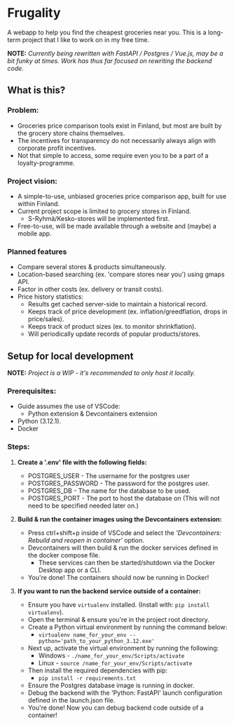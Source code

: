 # Frugality

A webapp to help you find the cheapest groceries near you.
This is a long-term project that I like to work on in my free time.

**NOTE:** *Currently being rewritten with FastAPI / Postgres / Vue.js, may be a bit funky at times. Work has thus far focused on rewriting the backend code.*

## What is this?
### Problem:
- Groceries price comparison tools exist in Finland, but most are built by the grocery store chains themselves.
- The incentives for transparency do not necessarily always align with corporate profit incentives.
- Not that simple to access, some require even you to be a part of a loyalty-programme.

### Project vision:
- A simple-to-use, unbiased groceries price comparison app, built for use within Finland.
- Current project scope is limited to grocery stores in Finland.
    - S-Ryhmä/Kesko-stores will be implemented first.
- Free-to-use, will be made available through a website and (maybe) a mobile app.

### Planned features
- Compare several stores & products simultaneously.
- Location-based searching (ex. 'compare stores near you') using gmaps API.
- Factor in other costs (ex. delivery or transit costs).
- Price history statistics:
    - Results get cached server-side to maintain a historical record.
    - Keeps track of price development (ex. inflation/greedflation, drops in price/sales).
    - Keeps track of product sizes (ex. to monitor shrinkflation).
    - Will periodically update records of popular products/stores.

## Setup for local development
**NOTE:** *Project is a WIP - it's recommended to only host it locally.*

### Prerequisites:
- Guide assumes the use of VSCode:
    - Python extension & Devcontainers extension
- Python (3.12.1).
- Docker

### Steps:
1. **Create a '.env' file with the following fields:**
    - POSTGRES_USER - The username for the postgres user
    - POSTGRES_PASSWORD - The password for the postgres user.
    - POSTGRES_DB - The name for the database to be used.
    - POSTGRES_PORT - The port to host the database on (This will not need to be specified needed later on.)

2. **Build & run the container images using the Devcontainers extension:**
    - Press ctrl+shift+p inside of VSCode and select the *'Devcontainers: Rebuild and reopen in container'* option.
    - Devcontainers will then build & run the docker services defined in the docker compose file.
        - These services can then be started/shutdown via the Docker Desktop app or a CLI.
    - You're done! The containers should now be running in Docker!

3. **If you want to run the backend service outside of a container:**
    - Ensure you have `virtualenv` installed. (Install with: `pip install virtualenv`).
    - Open the terminal & ensure you're in the project root directory.
    - Create a Python virtual environment by running the command below:
        - `virtualenv name_for_your_env --python='path_to_your_python_3.12.exe'`
    - Next up, activate the virtual environment by running the following:
        - Windows - `./name_for_your_env/Scripts/activate`
        - Linux - `source /name_for_your_env/Scripts/activate`
    - Then install the required dependencies with pip:
        - `pip install -r requirements.txt`
    - Ensure the Postgres database image is running in docker.
    - Debug the backend with the 'Python: FastAPI' launch configuration defined in the launch.json file.
    - You're done! Now you can debug backend code outside of a container!